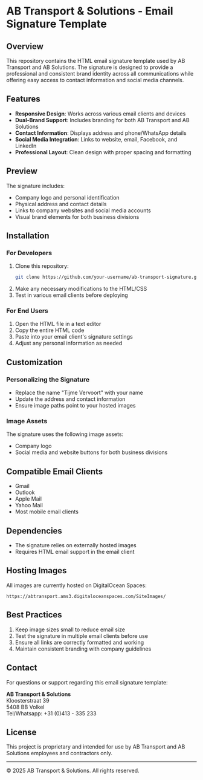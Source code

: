 # AB Transport & Solutions - Email Signature Template

## Overview
This repository contains the HTML email signature template used by AB Transport and AB Solutions. The signature is designed to provide a professional and consistent brand identity across all communications while offering easy access to contact information and social media channels.

## Features

- **Responsive Design**: Works across various email clients and devices
- **Dual-Brand Support**: Includes branding for both AB Transport and AB Solutions
- **Contact Information**: Displays address and phone/WhatsApp details
- **Social Media Integration**: Links to website, email, Facebook, and LinkedIn
- **Professional Layout**: Clean design with proper spacing and formatting

## Preview

The signature includes:
- Company logo and personal identification
- Physical address and contact details
- Links to company websites and social media accounts
- Visual brand elements for both business divisions

## Installation

### For Developers
1. Clone this repository:
   ```bash
   git clone https://github.com/your-username/ab-transport-signature.git
   ```
2. Make any necessary modifications to the HTML/CSS
3. Test in various email clients before deploying

### For End Users
1. Open the HTML file in a text editor
2. Copy the entire HTML code
3. Paste into your email client's signature settings
4. Adjust any personal information as needed

## Customization

### Personalizing the Signature
- Replace the name "Tijme Vervoort" with your name
- Update the address and contact information
- Ensure image paths point to your hosted images

### Image Assets
The signature uses the following image assets:
- Company logo
- Social media and website buttons for both business divisions

## Compatible Email Clients

- Gmail
- Outlook
- Apple Mail
- Yahoo Mail
- Most mobile email clients

## Dependencies

- The signature relies on externally hosted images
- Requires HTML email support in the email client

## Hosting Images

All images are currently hosted on DigitalOcean Spaces:
```
https://abtransport.ams3.digitaloceanspaces.com/SiteImages/
```

## Best Practices

1. Keep image sizes small to reduce email size
2. Test the signature in multiple email clients before use
3. Ensure all links are correctly formatted and working
4. Maintain consistent branding with company guidelines

## Contact

For questions or support regarding this email signature template:

**AB Transport & Solutions**  
Kloosterstraat 39  
5408 BB Volkel  
Tel/Whatsapp: +31 (0)413 - 335 233

## License

This project is proprietary and intended for use by AB Transport and AB Solutions employees and contractors only.

---

© 2025 AB Transport & Solutions. All rights reserved.
